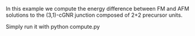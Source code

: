 In this example we compute the energy difference between FM and AFM solutions
to the (3,1)-cGNR junction composed of 2+2 precursor units.

Simply run it with
    python compute.py